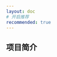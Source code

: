 ```yaml
---
layout: doc
# 开启推荐
recommended: true
---
```


## 项目简介 ##

<div class="grid grid-cols-3 gap-4">

<!-- <ThreeWithBall />
<ThreeWithGltf /> -->
<!-- <Airport /> -->
<!-- <ThreePlane /> -->

</div>

<script lang="ts" setup>
// import ThreeWithBall from '@/components/ThreeWithBall.vue'
// import ThreeWithGltf from '@/components/ThreeWithGltf.vue'
// // import Airport from '@/components/Airport.vue'
// import ThreePlane from '@/components/ThreePlane.vue'

</script>
